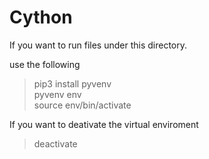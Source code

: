 # Cython 

If you want to run files under this directory. 

use the following 

> pip3 install pyvenv  
> pyvenv env     
> source env/bin/activate  

If you want to deativate the virtual enviroment

> deactivate


